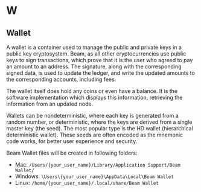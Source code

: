 # W

## Wallet

A wallet is a container used to manage the public and private keys in a public key cryptosystem. Beam, as all other cryptocurrencies use public keys to sign transactions, which prove that it is the user who agreed to pay an amount to an address. The signature, along with the corresponding signed data, is used to update the ledger, and write the updated amounts to the corresponding accounts, including fees.

The wallet itself does hold any coins or even have a balance. It is the software implementation which displays this information, retrieving the information from an updated node.

Wallets can be nondeterministic, where each key is generated from a random number, or deterministic, where the keys are derived from a single master key (the seed). The most popular type is the HD wallet (hierarchical deterministic wallet). These seeds are often encoded as the mnemonic code works, for better user experience and security.

Beam Wallet files will be created in following folders:

- Mac: `/Users/{your_user_name}/Library/Application Support/Beam Wallet/`
- Windows: `\Users\{your_user_name}\AppData\Local\Beam Wallet`
- Linux: `/home/{your_user_name}/.local/share/Beam Wallet`